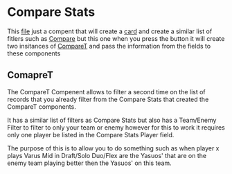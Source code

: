 # Compare Stats 

This [file](../../../frontend/src/Overall/comps/CompareTeam.js) just a compent that will create a [card](../Common.md) and create a similar list of fitlers such as [Compare](./CompareStats.md) but this one when you press the button it will create two insitances of [CompareT](#CompareT) and pass the information from the fields to these components

## ComapreT

The CompareT Compenent allows to filter a second time on the list of records that you already filter from the Compare Stats that created the CompareT components. 

It has a similar list of filters as Compare Stats but also has a Team/Enemy Filter to filter to only your team or enemy however for this to work it requires only one player be listed in the Compare Stats Player field.

The purpose of this is to allow you to do something such as when player x plays Varus Mid in Draft/Solo Duo/Flex are the Yasuos' that are on the enemy team playing better then the Yasuos' on this team.  